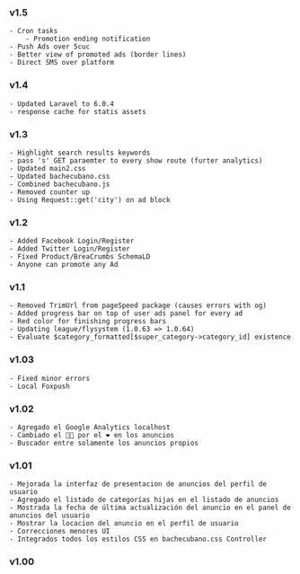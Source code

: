 ### v1.5

    - Cron tasks
        - Promotion ending notification
    - Push Ads over 5cuc
    - Better view of promoted ads (border lines)
    - Direct SMS over platform

### v1.4

    - Updated Laravel to 6.0.4
    - response cache for statis assets

### v1.3

    - Highlight search results keywords
    - pass 's' GET paraemter to every show route (furter analytics)
    - Updated main2.css
    - Updated bachecubano.css
    - Combined bachecubano.js
    - Removed counter up
    - Using Request::get('city') on ad block

### v1.2

    - Added Facebook Login/Register
    - Added Twitter Login/Register
    - Fixed Product/BreaCrumbs SchemaLD
    - Anyone can promote any Ad

### v1.1

    - Removed TrimUrl from pageSpeed package (causes errors with og)  
    - Added progress bar on top of user ads panel for every ad  
    - Red color for finishing progress bars  
    - Updating league/flysystem (1.0.63 => 1.0.64)  
    - Evaluate $category_formatted[$super_category->category_id] existence  

### v1.03

    - Fixed minor errors  
    - Local Foxpush  

### v1.02

    - Agregado el Google Analytics localhost  
    - Cambiado el 👍🏼 por el ❤ en los anuncios  
    - Buscador entre solamente los anuncios propios  

### v1.01

    - Mejorada la interfaz de presentacion de anuncios del perfil de usuario  
    - Agregado el listado de categorías hijas en el listado de anuncios  
    - Mostrada la fecha de última actualización del anuncio en el panel de anuncios del usuario  
    - Mostrar la locacion del anuncio en el perfil de usuario  
    - Correcciones menores UI  
    - Integrados todos los estilos CSS en bachecubano.css Controller  

### v1.00

